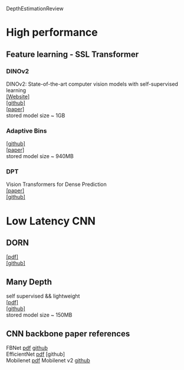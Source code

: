 DepthEstimationReview


# High performance
## Feature learning - SSL Transformer

### DINOv2
DINOv2: State-of-the-art computer vision models with self-supervised learning \
[[Website]](https://ai.facebook.com/blog/dino-v2-computer-vision-self-supervised-learning/) \
[[github]](https://github.com/facebookresearch/dinov2) \
[[paper]](https://arxiv.org/pdf/2304.07193.pdf) \
stored model size ~ 1GB 

### Adaptive Bins

[[github]](https://github.com/facebookresearch/dinov2)\
[[paper]](https://arxiv.org/pdf/2304.07193.pdf)\
stored model size ~ 940MB

### DPT
Vision Transformers for Dense Prediction\
[[paper]](https://arxiv.org/pdf/2103.13413.pdf)\
[[github]](https://github.com/isl-org/DPT)

# Low Latency CNN 

## DORN
[[pdf]](https://arxiv.org/pdf/1806.02446.pdf)\
[[github]](https://github.com/hufu6371/DORN)

## Many Depth
self supervised && lightweight\
[[pdf]](https://arxiv.org/pdf/2104.14540.pdf)\
[[github]](https://github.com/nianticlabs/manydepth)\
stored model size ~ 150MB

## CNN backbone paper references

FBNet [pdf](https://arxiv.org/pdf/1812.03443.pdf) [github](https://github.com/facebookresearch/mobile-vision) \
EfficientNet [pdf](https://arxiv.org/pdf/1905.11946.pdf) [github]\
Mobilenet [pdf](https://arxiv.org/pdf/1704.04861.pdf)
Mobilenet v2 [github](https://github.com/d-li14/mobilenetv2.pytorch)
